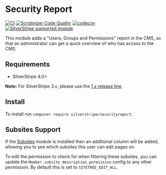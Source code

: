 # Security Report

[![CI](https://github.com/silverstripe/silverstripe-securityreport/actions/workflows/ci.yml/badge.svg)](https://github.com/silverstripe/silverstripe-securityreport/actions/workflows/ci.yml)
[![Scrutinizer Code Quality](https://img.shields.io/scrutinizer/g/silverstripe/silverstripe-securityreport.svg)](https://scrutinizer-ci.com/g/silverstripe/silverstripe-securityreport/?branch=master)
[![codecov](https://img.shields.io/codecov/c/github/silverstripe/silverstripe-securityreport.svg)](https://codecov.io/gh/silverstripe/silverstripe-securityreport)
[![SilverStripe supported module](https://img.shields.io/badge/silverstripe-supported-0071C4.svg)](https://www.silverstripe.org/software/addons/silverstripe-commercially-supported-module-list/)

This module adds a "Users, Groups and Permissions" report in the CMS, so that
an administrator can get a quick overview of who has access to the CMS.

## Requirements

* SilverStripe 4.0+

**Note:** For SilverStripe 3.x, please use the [1.x release line](https://github.com/silverstripe/silverstripe-securityreport/tree/1.0).


## Install

To install run `composer require silverstripe/securityreport`.

## Subsites Support

If the [Subsites](https://github.com/silverstripe/silverstripe-subsites) module is installed
then an additional column will be added, allowing you to see which subsites this user
can edit pages on.

To edit the permission to check for when filtering these subsites, you can update the
`Member.subsite_description_permission` config to any other permission. By default this
is set to `SITETREE_EDIT_ALL`.
